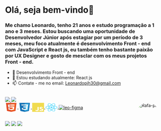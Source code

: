 <h1>Olá, seja bem-vindo👋</h1> 
<h3>Me chamo Leonardo, tenho 21 anos e estudo programação a 1 ano e 3 meses. Estou buscando uma oportunidade de Desenvolvedor Júnior após estagiar por um período de 3 meses, meu foco atualmente é desenvolvimento Front - end com JavaScript e React js, eu também tenho bastante paixão por UX Designer e gosto de mesclar com os meus projetos Front - end.
</h3>



- 🔭 Desenvolvimento Front - end <br>
- 🌱 Estou estudando atualmente: React js <br>
- 📫 Contate - me no email: Leonardopjh30@gmail.com

<br>

<div align="center" class="container">
  <a href="https://github.com/Leonardoaugusto77">
  <img height="180em" src="https://github-readme-stats.vercel.app/api?username=Leonardoaugusto77&show_icons=true&theme=dracula&include_all_commits=true&count_private=true"/>
  <img height="180em" src="https://github-readme-stats.vercel.app/api/top-langs/?username=Leonardoaugusto77&layout=compact&langs_count=7&theme=dracula"/>
</div>
  
<div>
  <img align="center" alt="leo-HTML" height="30" width="40" src="https://raw.githubusercontent.com/devicons/devicon/master/icons/html5/html5-original.svg">
  <img align="center" alt="leo-CSS" height="30" width="40" src="https://raw.githubusercontent.com/devicons/devicon/master/icons/css3/css3-original.svg">
  <img align="center" alt="leo-Js" height="30" width="40" src="https://raw.githubusercontent.com/devicons/devicon/master/icons/javascript/javascript-plain.svg">
  <img align="center" alt="leo-React" height="30" width="40" src="https://raw.githubusercontent.com/devicons/devicon/master/icons/react/react-original.svg">
  <img align="center" alt="leo-figma" height="30" width"40" src="https://cdn.jsdelivr.net/gh/devicons/devicon/icons/figma/figma-original.svg"/>
   <img align="right" alt="Rafa-pic" height="150" style="border-radius:50px;" src="https://uploads.spiritfanfiction.com/fanfics/capitulos/201912/kin-sarutobi-kakashi-hatake-18183703-271220191721.gif">
</div>
  
  </div>
  
  ##
 
<div> 
  
<a href="https://www.instagram.com/project_heisen/" target="_blank"><img src="https://img.shields.io/badge/-Instagram-%23E4405F?style=for-the-badge&logo=instagram&logoColor=white" target="_blank"></a>
<a href = "leonardopjh30@gmail.com"><img src="https://img.shields.io/badge/-Gmail-%23333?style=for-the-badge&logo=gmail&logoColor=white" target="_blank"></a>
<a href="https://www.linkedin.com/in/leonardo-augusto-36a3011ab/" target="_blank"><img src="https://img.shields.io/badge/-LinkedIn-%230077B5?style=for-the-badge&logo=linkedin&logoColor=white" target="_blank"></a> 
 
  <style>
  .container{
    display: flex;}
    
  </style>
 
  
  
